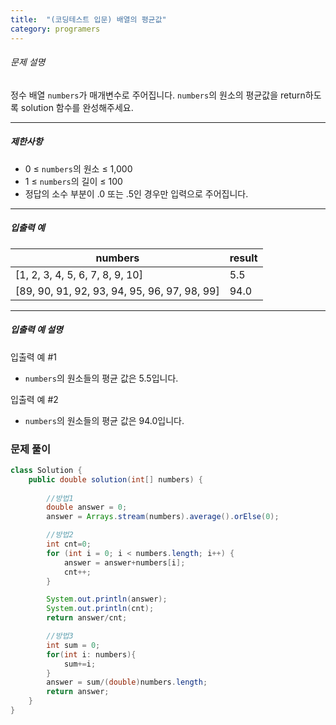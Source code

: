 ```yaml
---
title:  "(코딩테스트 입문) 배열의 평균값"
category: programers
---
```




###### 문제 설명

정수 배열 `numbers`가 매개변수로 주어집니다. `numbers`의 원소의 평균값을 return하도록 solution 함수를 완성해주세요.

------

##### 제한사항

- 0 ≤ `numbers`의 원소 ≤ 1,000
- 1 ≤ `numbers`의 길이 ≤ 100
- 정답의 소수 부분이 .0 또는 .5인 경우만 입력으로 주어집니다.

------

##### 입출력 예

| numbers                                      | result |
| -------------------------------------------- | ------ |
| [1, 2, 3, 4, 5, 6, 7, 8, 9, 10]              | 5.5    |
| [89, 90, 91, 92, 93, 94, 95, 96, 97, 98, 99] | 94.0   |

------

##### 입출력 예 설명

입출력 예 #1

- `numbers`의 원소들의 평균 값은 5.5입니다.

입출력 예 #2

- `numbers`의 원소들의 평균 값은 94.0입니다.



### 문제 풀이

```java
class Solution {
    public double solution(int[] numbers) {
        
        //방법1
        double answer = 0;
        answer = Arrays.stream(numbers).average().orElse(0);

        //방법2
        int cnt=0;
        for (int i = 0; i < numbers.length; i++) {
            answer = answer+numbers[i];
            cnt++;
        }

        System.out.println(answer);
        System.out.println(cnt);
        return answer/cnt;

        //방법3
        int sum = 0;
        for(int i: numbers){
            sum+=i;
        }
        answer = sum/(double)numbers.length;
        return answer;
    }
}
```

